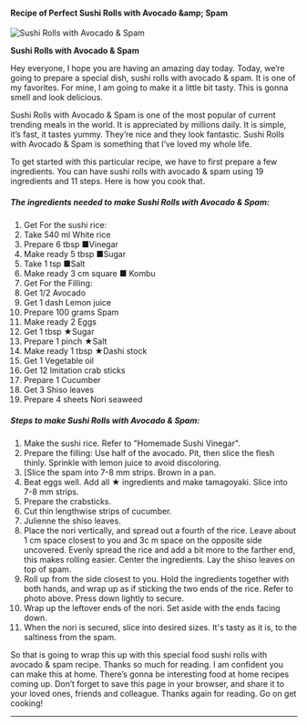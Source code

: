             

#### Recipe of Perfect Sushi Rolls with Avocado &amp;amp; Spam

![Sushi Rolls with Avocado &amp; Spam](https://img-global.cpcdn.com/recipes/4929552408117248/751x532cq70/sushi-rolls-with-avocado-spam-recipe-main-photo.jpg)

**Sushi Rolls with Avocado &amp; Spam**

Hey everyone, I hope you are having an amazing day today. Today, we’re going to prepare a special dish, sushi rolls with avocado & spam. It is one of my favorites. For mine, I am going to make it a little bit tasty. This is gonna smell and look delicious.

Sushi Rolls with Avocado & Spam is one of the most popular of current trending meals in the world. It is appreciated by millions daily. It is simple, it’s fast, it tastes yummy. They’re nice and they look fantastic. Sushi Rolls with Avocado & Spam is something that I’ve loved my whole life.

To get started with this particular recipe, we have to first prepare a few ingredients. You can have sushi rolls with avocado & spam using 19 ingredients and 11 steps. Here is how you cook that.

##### The ingredients needed to make Sushi Rolls with Avocado & Spam:

1.  Get For the sushi rice:
2.  Take 540 ml White rice
3.  Prepare 6 tbsp ■Vinegar
4.  Make ready 5 tbsp ■Sugar
5.  Take 1 tsp ■Salt
6.  Make ready 3 cm square ■ Kombu
7.  Get For the Filling:
8.  Get 1/2 Avocado
9.  Get 1 dash Lemon juice
10.  Prepare 100 grams Spam
11.  Make ready 2 Eggs
12.  Get 1 tbsp ★Sugar
13.  Prepare 1 pinch ★Salt
14.  Make ready 1 tbsp ★Dashi stock
15.  Get 1 Vegetable oil
16.  Get 12 Imitation crab sticks
17.  Prepare 1 Cucumber
18.  Get 3 Shiso leaves
19.  Prepare 4 sheets Nori seaweed

##### Steps to make Sushi Rolls with Avocado & Spam:

1.  Make the sushi rice. Refer to "Homemade Sushi Vinegar".
2.  Prepare the filling: Use half of the avocado. Pit, then slice the flesh thinly. Sprinkle with lemon juice to avoid discoloring.
3.  \[Slice the spam into 7-8 mm strips. Brown in a pan.
4.  Beat eggs well. Add all ★ ingredients and make tamagoyaki. Slice into 7-8 mm strips.
5.  Prepare the crabsticks.
6.  Cut thin lengthwise strips of cucumber.
7.  Julienne the shiso leaves.
8.  Place the nori vertically, and spread out a fourth of the rice. Leave about 1 cm space closest to you and 3c m space on the opposite side uncovered. Evenly spread the rice and add a bit more to the farther end, this makes rolling easier. Center the ingredients. Lay the shiso leaves on top of spam.
9.  Roll up from the side closest to you. Hold the ingredients together with both hands, and wrap up as if sticking the two ends of the rice. Refer to photo above. Press down lightly to secure.
10.  Wrap up the leftover ends of the nori. Set aside with the ends facing down.
11.  When the nori is secured, slice into desired sizes. It's tasty as it is, to the saltiness from the spam.

So that is going to wrap this up with this special food sushi rolls with avocado & spam recipe. Thanks so much for reading. I am confident you can make this at home. There’s gonna be interesting food at home recipes coming up. Don’t forget to save this page in your browser, and share it to your loved ones, friends and colleague. Thanks again for reading. Go on get cooking!

* * *